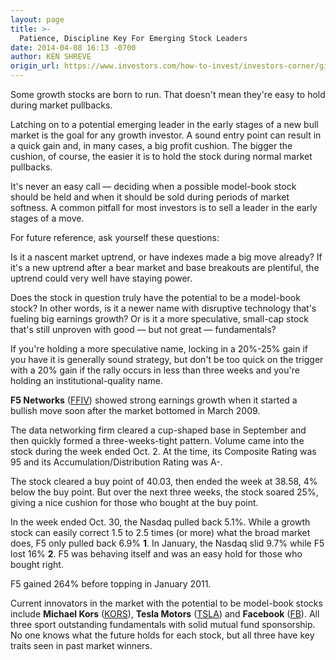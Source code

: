 ```yaml
---
layout: page
title: >-
  Patience, Discipline Key For Emerging Stock Leaders
date: 2014-04-08 16:13 -0700
author: KEN SHREVE
origin_url: https://www.investors.com/how-to-invest/investors-corner/give-best-stocks-room-to-work/
---
```


Some growth stocks are born to run. That doesn't mean they're easy to hold during market pullbacks.

Latching on to a potential emerging leader in the early stages of a new bull market is the goal for any growth investor. A sound entry point can result in a quick gain and, in many cases, a big profit cushion. The bigger the cushion, of course, the easier it is to hold the stock during normal market pullbacks.

It's never an easy call — deciding when a possible model-book stock should be held and when it should be sold during periods of market softness. A common pitfall for most investors is to sell a leader in the early stages of a move.

For future reference, ask yourself these questions:

Is it a nascent market uptrend, or have indexes made a big move already? If it's a new uptrend after a bear market and base breakouts are plentiful, the uptrend could very well have staying power.

Does the stock in question truly have the potential to be a model-book stock? In other words, is it a newer name with disruptive technology that's fueling big earnings growth? Or is it a more speculative, small-cap stock that's still unproven with good — but not great — fundamentals?

If you're holding a more speculative name, locking in a 20%-25% gain if you have it is generally sound strategy, but don't be too quick on the trigger with a 20% gain if the rally occurs in less than three weeks and you're holding an institutional-quality name.

**F5 Networks** ([FFIV](https://research.investors.com/quote.aspx?symbol=FFIV)) showed strong earnings growth when it started a bullish move soon after the market bottomed in March 2009.

The data networking firm cleared a cup-shaped base in September and then quickly formed a three-weeks-tight pattern. Volume came into the stock during the week ended Oct. 2. At the time, its Composite Rating was 95 and its Accumulation/Distribution Rating was A-.

The stock cleared a buy point of 40.03, then ended the week at 38.58, 4% below the buy point. But over the next three weeks, the stock soared 25%, giving a nice cushion for those who bought at the buy point.

In the week ended Oct. 30, the Nasdaq pulled back 5.1%. While a growth stock can easily correct 1.5 to 2.5 times (or more) what the broad market does, F5 only pulled back 6.9% **1**. In January, the Nasdaq slid 9.7% while F5 lost 16% **2**. F5 was behaving itself and was an easy hold for those who bought right.

F5 gained 264% before topping in January 2011.

Current innovators in the market with the potential to be model-book stocks include **Michael Kors** ([KORS](https://research.investors.com/quote.aspx?symbol=KORS)), **Tesla Motors** ([TSLA](https://research.investors.com/quote.aspx?symbol=TSLA)) and **Facebook** ([FB](https://research.investors.com/quote.aspx?symbol=FB)). All three sport outstanding fundamentals with solid mutual fund sponsorship. No one knows what the future holds for each stock, but all three have key traits seen in past market winners.
